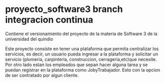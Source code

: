 # proyecto_software3 branch integracion continua

Contiene el versionamiento del proyecto de la materia de Software 3 de la universidad del quindio

Este proyecto consiste en tener una plataforma que permita centralizar los servicios, es decir, un usuario pueda ingresar a la plataforma y solicitar un servicio (plomeria, carpinteria, construccion, cerrageria,etc)que necesite. Por otro lado estan los empleados que sepan hacer alguna tarea y se puedan registrar en la plataforma como JobyTrabajador. Esto con la opcion de ser contratado por algun cliente.
